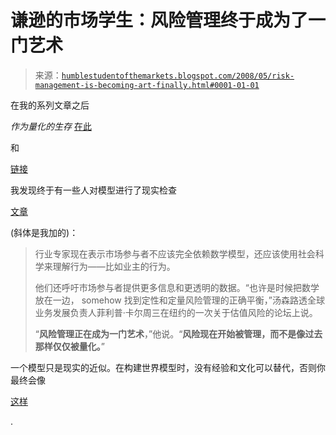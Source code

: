 <!--yml

分类：未分类

日期：2024-05-18 01:10:30

-->

# 谦逊的市场学生：风险管理终于成为了一门艺术

> 来源：[`humblestudentofthemarkets.blogspot.com/2008/05/risk-management-is-becoming-art-finally.html#0001-01-01`](https://humblestudentofthemarkets.blogspot.com/2008/05/risk-management-is-becoming-art-finally.html#0001-01-01)

在我的系列文章之后

*作为量化的生存* [在此](http://humblestudentofthemarkets.blogspot.com/2007/12/surviving-and-prospering-as-quant.html)

和

[链接](http://humblestudentofthemarkets.blogspot.com/2007/12/more-on-surviving-as-quant.html)

我发现终于有一些人对模型进行了现实检查

[文章](http://www.financialweek.com/apps/pbcs.dll/article?AID=/20080508/REG/116795595/1036)

(斜体是我加的)：

> 行业专家现在表示市场参与者不应该完全依赖数学模型，还应该使用社会科学来理解行为——比如业主的行为。
> 
> 他们还呼吁市场参与者提供更多信息和更透明的数据。“也许是时候把数学放在一边， somehow 找到定性和定量风险管理的正确平衡，”汤森路透全球业务发展负责人菲利普·卡尔周三在纽约的一次关于估值风险的论坛上说。
> 
> “**风险管理正在成为一门艺术**，”他说。“**风险现在开始被管理，而不是像过去那样仅仅被量化。**”

一个模型只是现实的近似。在构建世界模型时，没有经验和文化可以替代，否则你最终会像

[这样](http://fabiusmaximus.wordpress.com/2007/11/26/least-we-forget-lessons-for-us-from-the-battle-of-ia-drang/)

.
